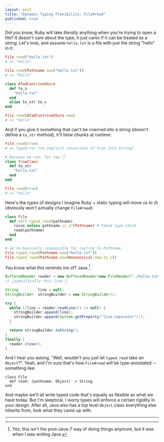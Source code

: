 ```yaml
---
layout: post
title: "Dynamic Typing Flexibility: File#read"
published: true
---
```


Did you know, Ruby will take _literally_ anything when you're trying to open a file? It doesn't care about the type, it just cares if it can be treated as a string. Let's look, and assume `hello.txt` is a file with just the string "hello" in it:

```rb
File.read("hello.txt")
# => "hello"

File.read(Pathname.new("hello.txt"))
# => "hello"

class ATadContrivedSure
  def to_s
    "hello.txt"
  end
  alias to_str to_s
end

File.read(ATadContrivedSure.new)
# => "hello"
```

And if you give it something that can't be coerced into a string (doesn't define a `to_str` method), it'll blow chunks at runtime:

```rb
File.read(true)
# => TypeError (no implicit conversion of true into String)

# because we can, for now 👇
class TrueClass
  def to_str
    "hello.txt"
  end
end

File.read(true)
# => "hello"
```

Here's the types of designs I imagine Ruby + static typing will move us to (it obviously won't actually change `File#read`):

```rb
class File
  def self.typed_read(pathname)
    raise unless pathname.is_a?(Pathname) # faked type check
    read(pathname)
  end
end

# we're basically responsible for casting to Pathname
File.typed_read(Pathname.new("hello.txt"))
File.typed_read(Pathname.new(Nonsensical.new.to_s))
```

You know what this reminds me of? Java [^1].

```java
BufferedReader reader = new BufferedReader(new FileReader("./hello.txt"));
// 👆specifically this line 🤢

String         line = null;
StringBuilder  stringBuilder = new StringBuilder();

try {
  while ((line = reader.readLine()) != null) {
    stringBuilder.append(line);
    stringBuilder.append(System.getProperty("line.separator"););
  }

  return stringBuilder.toString();
}
finally {
  reader.close();
}
```

And I hear you asking, "Well, wouldn't you just let `typed_read` take an `Object`?". Yeah, and I'm sure that's how `File#read` will be type-annotated -- something like:

```
class File
  def read: (pathname: Object) -> String
end
```

And maybe we'll all write typed code that's equally as flexible as what we have today. But I'm skeptical. I worry types will enforce a certain rigidity in your design. After all, Java also has a top level `Object` class everything else inherits from, look what they came up with.

---

[^1]: Yes, this isn't the post-Java-7 way of doing things anymore, but it was when I was writing Java.
